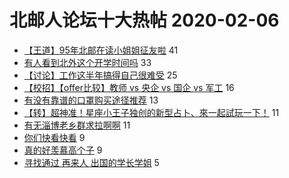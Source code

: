 # 北邮人论坛十大热帖 2020-02-06

- [【王道】95年北邮在读小姐姐征友啦](https://bbs.byr.cn/article/Friends/1950627) 41
- [有人看到北外这个开学时间吗](https://bbs.byr.cn/article/AimGraduate/1179817) 33
- [【讨论】工作这半年搞得自己很难受](https://bbs.byr.cn/article/Talking/6181801) 25
- [【校招】【offer比较】教师 vs 央企 vs 国企 vs 军工](https://bbs.byr.cn/article/Job/2077103) 16
- [有没有靠谱的口罩购买途径推荐](https://bbs.byr.cn/article/Health/220660) 13
- [【转】超神准！星座小王子独创的新型占卜、來一起試玩一下！](https://bbs.byr.cn/article/Constellations/326533) 11
- [有无淄博老乡群求拉啊啊](https://bbs.byr.cn/article/Shandong/418632) 11
- [你们快看快看](https://bbs.byr.cn/article/Picture/3254754) 9
- [真的好羡慕高个子](https://bbs.byr.cn/article/Feeling/3138169) 9
- [寻找通过 再来人 出国的学长学姐](https://bbs.byr.cn/article/GoAbroad/368752) 5


